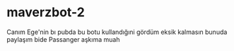 # maverzbot-2
Canım Ege'nin bı pubda bu botu kullandığıni gördüm eksik kalmasın bunuda paylaşım bide Passanger aşkıma muah 
